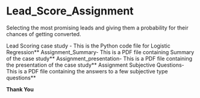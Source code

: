 # Lead_Score_Assignment
Selecting the most promising leads and giving them a probability for their chances of getting converted.

Lead Scoring case study - This is the Python code file for Logistic Regression**
Assignment_Summary- This is a PDF file containing Summary of the case study**
Assignment_presentation- This is a PDF file containing the presentation of the case study**
Assignment Subjective Questions- This is a PDF file containing the answers to a few subjective type questions**

**Thank You**
